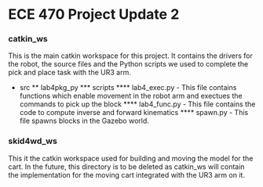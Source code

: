 # ECE 470 Project Update 2 #

### catkin_ws ###

This is the main catkin workspace for this project. It contains the drivers for the robot, the source files and the Python scripts we used to complete the pick and place task with the UR3 arm.  

* src
** lab4pkg_py
*** scripts
**** lab4_exec.py - This file contains functions which enable movement in the robot arm and exectues the commands to pick up the block
**** lab4_func.py - This file contains the code to compute inverse and forward kinematics
**** spawn.py - This file spawns blocks in the Gazebo world.

### skid4wd_ws ###

This it the catkin workspace used for building and moving the model for the cart. In the future, this directory is to be deleted as catkin_ws will contain the implementation for the moving cart integrated with the UR3 arm on it.


